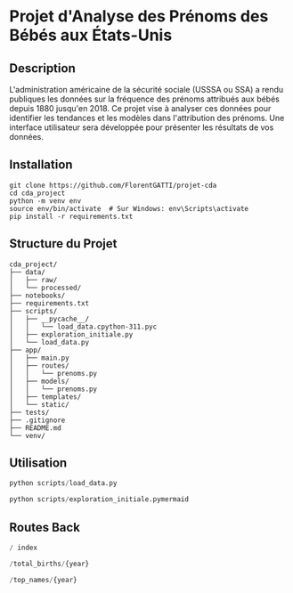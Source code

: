 # Projet d'Analyse des Prénoms des Bébés aux États-Unis

## Description

L'administration américaine de la sécurité sociale (USSSA ou SSA) a rendu publiques les données sur la fréquence des prénoms attribués aux bébés depuis 1880 jusqu'en 2018. Ce projet vise à analyser ces données pour identifier les tendances et les modèles dans l'attribution des prénoms.
Une interface utilisateur sera développée pour présenter les résultats de vos données.

## Installation

```
git clone https://github.com/FlorentGATTI/projet-cda
cd cda_project
python -m venv env
source env/bin/activate  # Sur Windows: env\Scripts\activate
pip install -r requirements.txt
```

## Structure du Projet

```\plaintext
cda_project/
├── data/
│   ├── raw/
│   └── processed/
├── notebooks/
├── requirements.txt
├── scripts/
│   ├── __pycache__/
│   │   └── load_data.cpython-311.pyc
│   ├── exploration_initiale.py
│   └── load_data.py
├── app/
│   ├── main.py
│   ├── routes/
│   │   └── prenoms.py
│   ├── models/
│   │   └── prenoms.py
│   ├── templates/
│   └── static/
├── tests/
├── .gitignore
├── README.md
└── venv/
```

## Utilisation

```python
python scripts/load_data.py

python scripts/exploration_initiale.pymermaid
```

## Routes Back

```py
/ index

/total_births/{year}

/top_names/{year}
```

